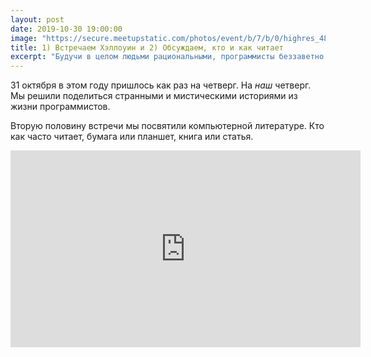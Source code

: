 ```yaml
---
layout: post
date: 2019-10-30 19:00:00
image: "https://secure.meetupstatic.com/photos/event/b/7/b/0/highres_485987024.jpeg"
title: 1) Встречаем Хэллоуин и 2) Обсуждаем, кто и как читает
excerpt: "Будучи в целом людьми рациональными, программисты беззаветно предаются мистическим развлечениям. Игре в Дьяболо, например. Объяснению, как устроен мир. Поиску Гейзенбагов. Ещё мы любим отмечать Хэллоуин."
---
```


31 октября в этом году пришлось как раз на четверг. На *наш* четверг. Мы решили поделиться странными и мистическими историями из жизни программистов.

Вторую половину встречи мы посвятили компьютерной литературе. Кто как часто читает, бумага или планшет, книга или статья.

<p class="video">
  <iframe width="560" height="315" src="https://www.youtube.com/embed/UT0IGKLb7Kw" frameborder="0" allow="accelerometer; autoplay; encrypted-media; gyroscope; picture-in-picture" allowfullscreen></iframe>
</p>
